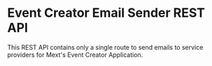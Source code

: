# Event Creator Email Sender REST API

This REST API contains only a single route to send emails to service providers for Mext's Event Creator Application.
